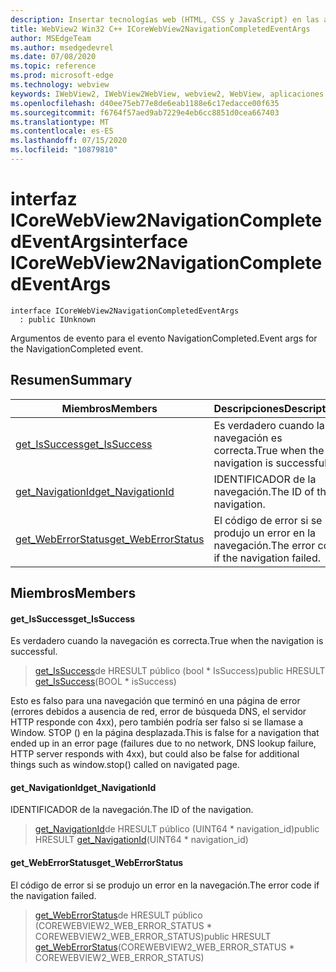 ```yaml
---
description: Insertar tecnologías web (HTML, CSS y JavaScript) en las aplicaciones nativas con el control Microsoft Edge WebView2
title: WebView2 Win32 C++ ICoreWebView2NavigationCompletedEventArgs
author: MSEdgeTeam
ms.author: msedgedevrel
ms.date: 07/08/2020
ms.topic: reference
ms.prod: microsoft-edge
ms.technology: webview
keywords: IWebView2, IWebView2WebView, webview2, WebView, aplicaciones Win32, Win32, Edge, ICoreWebView2, ICoreWebView2Controller, control de explorador, HTML Edge, ICoreWebView2NavigationCompletedEventArgs
ms.openlocfilehash: d40ee75eb77e8de6eab1188e6c17edacce00f635
ms.sourcegitcommit: f6764f57aed9ab7229e4eb6cc8851d0cea667403
ms.translationtype: MT
ms.contentlocale: es-ES
ms.lasthandoff: 07/15/2020
ms.locfileid: "10879810"
---
```

# <span data-ttu-id="b1402-104">interfaz ICoreWebView2NavigationCompletedEventArgs</span><span class="sxs-lookup"><span data-stu-id="b1402-104">interface ICoreWebView2NavigationCompletedEventArgs</span></span> 

```
interface ICoreWebView2NavigationCompletedEventArgs
  : public IUnknown
```

<span data-ttu-id="b1402-105">Argumentos de evento para el evento NavigationCompleted.</span><span class="sxs-lookup"><span data-stu-id="b1402-105">Event args for the NavigationCompleted event.</span></span>

## <span data-ttu-id="b1402-106">Resumen</span><span class="sxs-lookup"><span data-stu-id="b1402-106">Summary</span></span>

 <span data-ttu-id="b1402-107">Miembros</span><span class="sxs-lookup"><span data-stu-id="b1402-107">Members</span></span>                        | <span data-ttu-id="b1402-108">Descripciones</span><span class="sxs-lookup"><span data-stu-id="b1402-108">Descriptions</span></span>
--------------------------------|---------------------------------------------
[<span data-ttu-id="b1402-109">get_IsSuccess</span><span class="sxs-lookup"><span data-stu-id="b1402-109">get_IsSuccess</span></span>](#get_issuccess) | <span data-ttu-id="b1402-110">Es verdadero cuando la navegación es correcta.</span><span class="sxs-lookup"><span data-stu-id="b1402-110">True when the navigation is successful.</span></span>
[<span data-ttu-id="b1402-111">get_NavigationId</span><span class="sxs-lookup"><span data-stu-id="b1402-111">get_NavigationId</span></span>](#get_navigationid) | <span data-ttu-id="b1402-112">IDENTIFICADOR de la navegación.</span><span class="sxs-lookup"><span data-stu-id="b1402-112">The ID of the navigation.</span></span>
[<span data-ttu-id="b1402-113">get_WebErrorStatus</span><span class="sxs-lookup"><span data-stu-id="b1402-113">get_WebErrorStatus</span></span>](#get_weberrorstatus) | <span data-ttu-id="b1402-114">El código de error si se produjo un error en la navegación.</span><span class="sxs-lookup"><span data-stu-id="b1402-114">The error code if the navigation failed.</span></span>

## <span data-ttu-id="b1402-115">Miembros</span><span class="sxs-lookup"><span data-stu-id="b1402-115">Members</span></span>

#### <span data-ttu-id="b1402-116">get_IsSuccess</span><span class="sxs-lookup"><span data-stu-id="b1402-116">get_IsSuccess</span></span> 

<span data-ttu-id="b1402-117">Es verdadero cuando la navegación es correcta.</span><span class="sxs-lookup"><span data-stu-id="b1402-117">True when the navigation is successful.</span></span>

> <span data-ttu-id="b1402-118">[get_IsSuccess](#get_issuccess)de HRESULT público (bool \* IsSuccess)</span><span class="sxs-lookup"><span data-stu-id="b1402-118">public HRESULT [get_IsSuccess](#get_issuccess)(BOOL \* isSuccess)</span></span>

<span data-ttu-id="b1402-119">Esto es falso para una navegación que terminó en una página de error (errores debidos a ausencia de red, error de búsqueda DNS, el servidor HTTP responde con 4xx), pero también podría ser falso si se llamase a Window. STOP () en la página desplazada.</span><span class="sxs-lookup"><span data-stu-id="b1402-119">This is false for a navigation that ended up in an error page (failures due to no network, DNS lookup failure, HTTP server responds with 4xx), but could also be false for additional things such as window.stop() called on navigated page.</span></span>

#### <span data-ttu-id="b1402-120">get_NavigationId</span><span class="sxs-lookup"><span data-stu-id="b1402-120">get_NavigationId</span></span> 

<span data-ttu-id="b1402-121">IDENTIFICADOR de la navegación.</span><span class="sxs-lookup"><span data-stu-id="b1402-121">The ID of the navigation.</span></span>

> <span data-ttu-id="b1402-122">[get_NavigationId](#get_navigationid)de HRESULT público (UINT64 \* navigation_id)</span><span class="sxs-lookup"><span data-stu-id="b1402-122">public HRESULT [get_NavigationId](#get_navigationid)(UINT64 \* navigation_id)</span></span>

#### <span data-ttu-id="b1402-123">get_WebErrorStatus</span><span class="sxs-lookup"><span data-stu-id="b1402-123">get_WebErrorStatus</span></span> 

<span data-ttu-id="b1402-124">El código de error si se produjo un error en la navegación.</span><span class="sxs-lookup"><span data-stu-id="b1402-124">The error code if the navigation failed.</span></span>

> <span data-ttu-id="b1402-125">[get_WebErrorStatus](#get_weberrorstatus)de HRESULT público (COREWEBVIEW2_WEB_ERROR_STATUS \* COREWEBVIEW2_WEB_ERROR_STATUS)</span><span class="sxs-lookup"><span data-stu-id="b1402-125">public HRESULT [get_WebErrorStatus](#get_weberrorstatus)(COREWEBVIEW2_WEB_ERROR_STATUS \* COREWEBVIEW2_WEB_ERROR_STATUS)</span></span>

